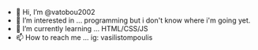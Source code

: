 - 👋 Hi, I’m @vatobou2002
- 👀 I’m interested in ... programming but i don't know where i'm going yet.
- 🌱 I’m currently learning ... HTML/CSS/JS
- 📫 How to reach me ... ig: vasilistompoulis

<!---
vatobou2002/vatobou2002 is a ✨ special ✨ repository because its `README.md` (this file) appears on your GitHub profile.
You can click the Preview link to take a look at your changes.
--->
